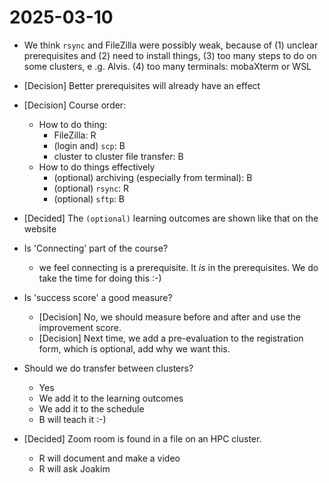 # 2025-03-10

- We think `rsync` and FileZilla were possibly weak,
  because of (1) unclear prerequisites and (2) need to install things,
  (3) too many steps to do on some clusters, e .g. Alvis.
  (4) too many terminals: mobaXterm or WSL

- [Decision] Better prerequisites will already have an effect
- [Decision] Course order:
    - How to do thing:
        - FileZilla: R
        - (login and) `scp`: B
        - cluster to cluster file transfer: B
    - How to do things effectively
        - (optional) archiving (especially from terminal): B
        - (optional) `rsync`: R
        - (optional) `sftp`: B
- [Decided] The `(optional)` learning outcomes are shown like that on the website
- Is 'Connecting' part of the course?
    - we feel connecting is a prerequisite. It _is_ in the prerequisites.
      We do take the time for doing this :-)
- Is 'success score' a good measure?
    - [Decision] No, we should measure before and after and use the improvement
      score.
    - [Decision] Next time, we add a pre-evaluation to the registration form,
      which is optional, add why we want this.
- Should we do transfer between clusters?
    - Yes
    - We add it to the learning outcomes
    - We add it to the schedule
    - B will teach it :-)
- [Decided] Zoom room is found in a file on an HPC cluster.
    - R will document and make a video
    - R will ask Joakim
